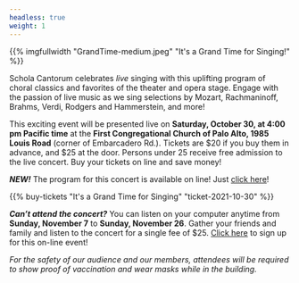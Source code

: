 ```yaml
---
headless: true
weight: 1
---
```


{{% imgfullwidth "GrandTime-medium.jpeg" "It's a Grand Time for Singing!" %}}

Schola Cantorum celebrates *live* singing with this uplifting program of choral classics and favorites
of the theater and opera stage. Engage with the passion of live music as we sing selections
by Mozart, Rachmaninoff, Brahms, Verdi, Rodgers and Hammerstein, and more!

This exciting event will be presented live on **Saturday, October 30, at 4:00 pm Pacific time** at the **First Congregational Church of
Palo Alto, 1985 Louis Road** (corner of Embarcadero Rd.). Tickets are $20 if you buy them in advance, and $25 at the door. 
Persons under 25 receive free admission to the live concert.
Buy your tickets on line and save money! 

**_NEW!_** The program for this concert is available on line! Just <a href="https://spark.adobe.com/page/zCtfuFBDJxqVS/" target="_blank">click here</a>!

{{% buy-tickets "It's a Grand Time for Singing" "ticket-2021-10-30" %}}
<p> </p>

**_Can’t attend the concert?_** You can listen on your computer anytime from **Sunday, November 7** to **Sunday, November 26**. Gather your friends and family and listen to the concert for a single fee of $25. <a href="https://www.feelitlive.com/place/music/schola-cantorum-a-grand-time-for-singing/concerts" target="_blank">Click here</a> to sign up for this on-line event!

*For the safety of our audience and our members,
attendees will be required to show proof of vaccination and wear masks while in the building.*

